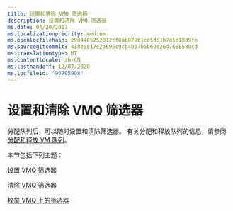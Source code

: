 ```yaml
---
title: 设置和清除 VMQ 筛选器
description: 设置和清除 VMQ 筛选器
ms.date: 04/20/2017
ms.localizationpriority: medium
ms.openlocfilehash: 29d4405252812cf0ab870b1ce5d51b7d5b1839fe
ms.sourcegitcommit: 418e6617e2a695c9cb4b37b5b60e264760858acd
ms.translationtype: MT
ms.contentlocale: zh-CN
ms.lasthandoff: 12/07/2020
ms.locfileid: "96795908"
---
```

# <a name="setting-and-clearing-vmq-filters"></a>设置和清除 VMQ 筛选器





分配队列后，可以随时设置和清除筛选器。 有关分配和释放队列的信息，请参阅 [分配和释放 VM 队列](allocating-and-freeing-vm-queues.md)。

本节包括下列主题：

[设置 VMQ 筛选器](setting-a-vmq-filter.md)

[清除 VMQ 筛选器](clearing-a-vmq-filter.md)

[枚举 VMQ 上的筛选器](enumerating-filters-on-a-vmq.md)

 

 





